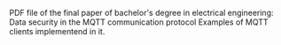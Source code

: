 PDF file of the final paper of bachelor's degree in electrical engineering: Data security in the MQTT communication protocol
Examples of MQTT clients implementend in it.
